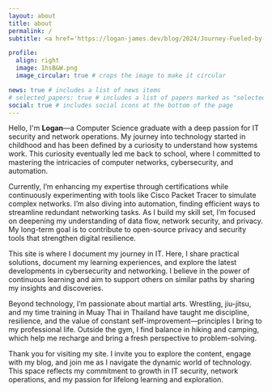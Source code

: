 ```yaml
---
layout: about
title: about
permalink: /
subtitle: <a href='https://logan-james.dev/blog/2024/Journey-Fueled-by-Curiosity/'> A Journey Fueled by Curiosity </a>

profile:
  align: right
  image: 1hsB&W.png
  image_circular: true # crops the image to make it circular

news: true # includes a list of news items
# selected_papers: true # includes a list of papers marked as "selected={true}"
social: true # includes social icons at the bottom of the page
---
```


Hello, I'm **Logan**—a Computer Science graduate with a deep passion for IT security and network operations. My journey into technology started in childhood and has been defined by a curiosity to understand how systems work. This curiosity eventually led me back to school, where I committed to mastering the intricacies of computer networks, cybersecurity, and automation.

Currently, I’m enhancing my expertise through certifications while continuously experimenting with tools like Cisco Packet Tracer to simulate complex networks. I’m also diving into automation, finding efficient ways to streamline redundant networking tasks. As I build my skill set, I’m focused on deepening my understanding of data flow, network security, and privacy. My long-term goal is to contribute to open-source privacy and security tools that strengthen digital resilience.

This site is where I document my journey in IT. Here, I share practical solutions, document my learning experiences, and explore the latest developments in cybersecurity and networking. I believe in the power of continuous learning and aim to support others on similar paths by sharing my insights and discoveries.

Beyond technology, I’m passionate about martial arts. Wrestling, jiu-jitsu, and my time training in Muay Thai in Thailand have taught me discipline, resilience, and the value of constant self-improvement—principles I bring to my professional life. Outside the gym, I find balance in hiking and camping, which help me recharge and bring a fresh perspective to problem-solving.

Thank you for visiting my site. I invite you to explore the content, engage with my blog, and join me as I navigate the dynamic world of technology. This space reflects my commitment to growth in IT security, network operations, and my passion for lifelong learning and exploration.
